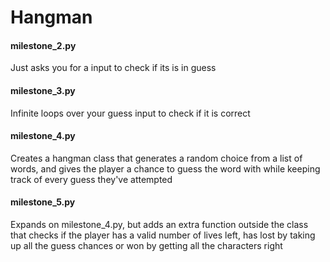 # Hangman


#### milestone_2.py
Just asks you for a input to check if its is in guess

#### milestone_3.py
Infinite loops over your guess input to check if it is correct

#### milestone_4.py
Creates a hangman class that generates a random choice from a list of words, and gives the player a chance to guess the word with while keeping track of every guess they've attempted

#### milestone_5.py
Expands on milestone_4.py, but adds an extra function outside the class that checks if the player has a valid number of lives left, has lost by taking up all the guess chances or won by getting all the characters right
